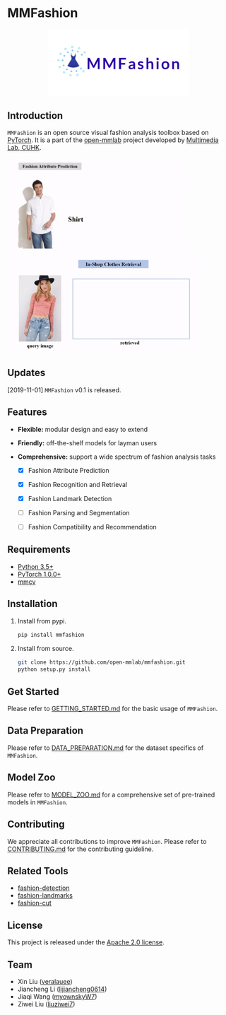 # MMFashion

<p align="center">
    <img src='./misc/logo_mmfashion.png' width=320>
</p>


## Introduction

`MMFashion` is an open source visual fashion analysis toolbox based on [PyTorch](https://pytorch.org/). It is a part of the [open-mmlab](https://github.com/open-mmlab) project developed by [Multimedia Lab, CUHK](http://mmlab.ie.cuhk.edu.hk/).

<p align="left">
    <img src='./misc/demo_attribute.gif' height=220>
    <img src='./misc/demo_retrieval.gif' height=220>
</p>


## Updates
[2019-11-01] `MMFashion` v0.1 is released.


## Features
- **Flexible:** modular design and easy to extend
- **Friendly:** off-the-shelf models for layman users
- **Comprehensive:** support a wide spectrum of fashion analysis tasks

    - [x] Fashion Attribute Prediction
    - [x] Fashion Recognition and Retrieval
    - [x] Fashion Landmark Detection
    - [ ] Fashion Parsing and Segmentation
    - [ ] Fashion Compatibility and Recommendation


## Requirements

- [Python 3.5+](https://www.python.org/)
- [PyTorch 1.0.0+](https://pytorch.org/)
- [mmcv](https://github.com/open-mmlab/mmcv)


## Installation

1. Install from pypi.

    ```bash
    pip install mmfashion
    ```

2. Install from source.

    ```bash
    git clone https://github.com/open-mmlab/mmfashion.git
    python setup.py install
    ```


## Get Started
Please refer to [GETTING_STARTED.md](docs/GETTING_STARTED.md) for the basic usage of `MMFashion`.


## Data Preparation
Please refer to [DATA_PREPARATION.md](docs/DATA_PREPARATION.md) for the dataset specifics of `MMFashion`.


## Model Zoo
Please refer to [MODEL_ZOO.md](docs/MODEL_ZOO.md) for a comprehensive set of pre-trained models in `MMFashion`.


## Contributing

We appreciate all contributions to improve `MMFashion`. Please refer to [CONTRIBUTING.md](docs/CONTRIBUTING.md) for the contributing guideline.


## Related Tools

- [fashion-detection](https://github.com/liuziwei7/fashion-detection)
- [fashion-landmarks](https://github.com/liuziwei7/fashion-landmarks)
- [fashion-cut](https://github.com/liuziwei7/fashion-cut)


## License
This project is released under the [Apache 2.0 license](LICENSE).


## Team

* Xin Liu ([veralauee](https://github.com/veralauee))
* Jiancheng Li ([lijiancheng0614](https://github.com/lijiancheng0614))
* Jiaqi Wang ([myownskyW7](https://github.com/myownskyW7))
* Ziwei Liu ([liuziwei7](https://github.com/liuziwei7))
